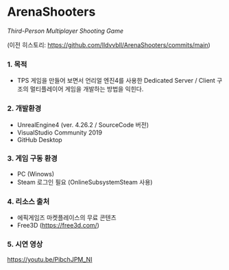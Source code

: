# ArenaShooters

*Third-Person Multiplayer Shooting Game*

(이전 히스토리: https://github.com/lldvvbll/ArenaShooters/commits/main)

### 1. 목적
* TPS 게임을 만들어 보면서 언리얼 엔진4를 사용한 Dedicated Server / Client 구조의 멀티플레이어 게임을 개발하는 방법을 익힌다.

### 2. 개발환경
* UnrealEngine4 (ver. 4.26.2 / SourceCode 버전)
* VisualStudio Community 2019
* GitHub Desktop

### 3. 게임 구동 환경
* PC (Winows)
* Steam 로그인 필요 (OnlineSubsystemSteam 사용)

### 4. 리소스 출처
* 에픽게임즈 마켓플레이스의 무료 콘텐츠
* Free3D (https://free3d.com/)

### 5. 시연 영상
https://youtu.be/PibchJPM_NI
